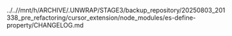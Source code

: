 ../..//mnt/h/ARCHIVE/.UNWRAP/STAGE3/backup_repository/20250803_201338_pre_refactoring/cursor_extension/node_modules/es-define-property/CHANGELOG.md